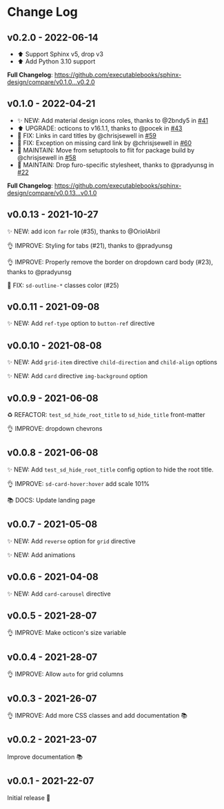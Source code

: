 # Change Log

## v0.2.0 - 2022-06-14

- ⬆️ Support Sphinx v5, drop v3
- ⬆️ Add Python 3.10 support

**Full Changelog**: <https://github.com/executablebooks/sphinx-design/compare/v0.1.0...v0.2.0>

## v0.1.0 - 2022-04-21

- ✨ NEW: Add material design icons roles, thanks to @2bndy5 in [#41](https://github.com/executablebooks/sphinx-design/pull/41)
- ⬆️ UPGRADE: octicons to v16.1.1, thanks to @pocek in [#43](https://github.com/executablebooks/sphinx-design/pull/43)
- 🐛 FIX: Links in card titles by @chrisjsewell in [#59](https://github.com/executablebooks/sphinx-design/pull/59)
- 🐛 FIX: Exception on missing card link by @chrisjsewell in [#60](https://github.com/executablebooks/sphinx-design/pull/60)
- 🔧 MAINTAIN: Move from setuptools to flit for package build by @chrisjsewell in [#58](https://github.com/executablebooks/sphinx-design/pull/58)
- 🔧 MAINTAIN: Drop furo-specific stylesheet, thanks to @pradyunsg in [#22](https://github.com/executablebooks/sphinx-design/pull/22)

**Full Changelog**: <https://github.com/executablebooks/sphinx-design/compare/v0.0.13...v0.1.0>

## v0.0.13 - 2021-10-27

✨ NEW: add icon `far` role (#35), thanks to @OriolAbril

👌 IMPROVE: Styling for tabs (#21), thanks to @pradyunsg

👌 IMPROVE: Properly remove the border on dropdown card body (#23), thanks to @pradyunsg

🐛 FIX: `sd-outline-*` classes color (#25)

## v0.0.11 - 2021-09-08

✨ NEW: Add `ref-type` option to `button-ref` directive

## v0.0.10 - 2021-08-08

✨ NEW: Add `grid-item` directive `child-direction` and `child-align` options

✨ NEW: Add `card` directive `img-background` option

## v0.0.9 - 2021-06-08

♻️ REFACTOR: `test_sd_hide_root_title` to `sd_hide_title` front-matter

👌 IMPROVE: dropdown chevrons

## v0.0.8 - 2021-06-08

✨ NEW: Add `test_sd_hide_root_title` config option to hide the root title.

👌 IMPROVE: `sd-card-hover:hover` add scale 101%

📚 DOCS: Update landing page

## v0.0.7 - 2021-05-08

✨ NEW: Add `reverse` option for `grid` directive

✨ NEW: Add animations

## v0.0.6 - 2021-04-08

✨ NEW: Add `card-carousel` directive

## v0.0.5 - 2021-28-07

👌 IMPROVE: Make octicon's size variable

## v0.0.4 - 2021-28-07

👌 IMPROVE: Allow `auto` for grid columns

## v0.0.3 - 2021-26-07

👌 IMPROVE: Add more CSS classes and add documentation 📚

## v0.0.2 - 2021-23-07

Improve documentation 📚

## v0.0.1 - 2021-22-07

Initial release 🎉
